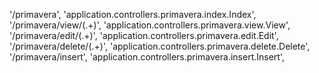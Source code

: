 '/primavera', 'application.controllers.primavera.index.Index',
'/primavera/view/(.+)', 'application.controllers.primavera.view.View',
'/primavera/edit/(.+)', 'application.controllers.primavera.edit.Edit',
'/primavera/delete/(.+)', 'application.controllers.primavera.delete.Delete',
'/primavera/insert', 'application.controllers.primavera.insert.Insert',